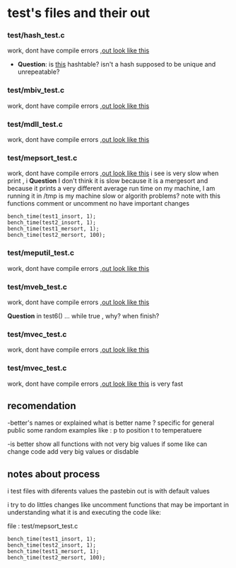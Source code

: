 # test's files and their out
### test/hash_test.c 
work, dont have compile errors ,[out look like this](https://pastebin.com/tc9Yj18N)
* **Question**: is [this](https://pastebin.com/tc9Yj18N)  hashtable? isn't a hash supposed to be unique and unrepeatable?

### test/mbiv_test.c
work, dont have compile errors ,[out look like this](https://pastebin.com/ssdFF7qv)

### test/mdll_test.c
work, dont have compile errors ,[out look like this](https://pastebin.com/eN9nFfAC)

### test/mepsort_test.c
work, dont have compile errors ,[out look like this](https://pastebin.com/muH4JdTk) i see is very slow when print , i 
**Question**
I don't think it is slow because it is a mergesort and because it prints a very different average run time on my machine, I am running it in /tmp
is my machine slow or algorith problems?
note with this functions comment or uncomment no have important changes

    bench_time(test1_insort, 1);
    bench_time(test2_insort, 1);
    bench_time(test1_mersort, 1);
    bench_time(test2_mersort, 100);

###  test/meputil_test.c
work, dont have compile errors ,[out look like this](https://pastebin.com/9suMVTFK)

###  test/mveb_test.c
work, dont have compile errors ,[out look like this](https://pastebin.com/nKHhrnmQ)

**Question** in test6() ... while true , why? when finish?

###  test/mvec_test.c
work, dont have compile errors ,[out look like this](https://pastebin.com/LaigNvYC)

###  test/mvec_test.c
work, dont have compile errors ,[out look like this](https://pastebin.com/bxFRMFCZ)
is very fast


## recomendation

-better's names or explained
what is better name ?
specific for general public 
some random examples like :
p to position
t to temperatuere

-is better show all functions with not very big values if some like can change code add very big values or disdable 

## notes about process
i test files with diferents values
the pastebin out is with default values

i try to do littles changes like uncomment functions that may be important in understanding what it is and executing the code like:

file : test/mepsort_test.c

    bench_time(test1_insort, 1);
    bench_time(test2_insort, 1);
    bench_time(test1_mersort, 1);
    bench_time(test2_mersort, 100);

